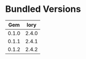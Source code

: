 # Bundled Versions

| Gem    | lory |
|--------|-----------|
| 0.1.0  | 2.4.0
| 0.1.1  | 2.4.1
| 0.1.2  | 2.4.2
